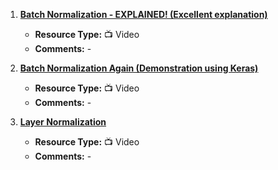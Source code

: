 1. [**Batch Normalization - EXPLAINED! (Excellent explanation)**](https://www.youtube.com/watch?v=DtEq44FTPM4&t=1s)
   - **Resource Type:** 📺 Video
   - **Comments:** -

2. [**Batch Normalization Again (Demonstration using Keras)**](https://www.youtube.com/watch?v=yXOMHOpbon8)
   - **Resource Type:** 📺 Video
   - **Comments:** -

3. [**Layer Normalization**](https://www.youtube.com/watch?v=2V3Uduw1zwQ&list=WL&index=1)
   - **Resource Type:** 📺 Video
   - **Comments:** -
